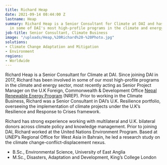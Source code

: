 ```yaml
---
title: Richard Heap
date: 2021-09-14 08:44:00 Z
lastname: Heap
summary: Richard Heap is a Senior Consultant for Climate at DAI and has been involved
  in some of DAI's most high-profile programs in the climate and energy sector/
job-title: Senior Consultant, Climate Business
image: "/uploads/Heap,%20Richard%20-%20Photo.jpg"
solutions:
- Climate Change Adaptation and Mitigation
- Environment
regions:
- Worldwide
---
```


Richard Heap is a Senior Consultant for Climate at DAI. Since joining DAI in 2017, Richard has been involved in some of our most high-profile programs in the climate and energy sector, most recently acting as Senior Project Manager on the U.K Foreign, Commonwealth & Development Office [Nepal Renewable Energy Program](https://www.dai.com/our-work/projects/nepal-renewable-energy-programme) (NREP). Prior to working in the Climate Business, Richard was a Senior Consultant in DAI’s U.K. Resilience portfolio, overseeing the implementation of climate projects under the U.K’s Resilience and Response to Crises framework.

Richard has strong experience working with multilateral and U.K. bilateral donors across climate policy and knowledge management. Prior to joining DAI, Richard worked at the United Nations Environment Program. Based at UNEP’s Regional Office for West Asia in Bahrain, he led a research study on the climate change-conflict-displacement nexus.

* B.Sc., Environmental Science, University of East Anglia
* M.Sc., Disasters, Adaptation and Development, King’s College London